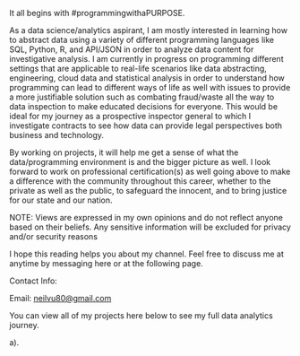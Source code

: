 
It all begins with #programmingwithaPURPOSE.

As a data science/analytics aspirant, I am mostly interested in learning how to abstract data using a variety of different programming languages like SQL, Python, R, and API/JSON in order to analyze data content for investigative analysis. I am currently in progress on programming different settings that are applicable to real-life scenarios like data abstracting, engineering, cloud data and statistical analysis in order to understand how programming can lead to different ways of life as well with issues to provide a more justifiable solution such as combating fraud/waste all the way to data inspection to make educated decisions for everyone. This would be ideal for my journey as a prospective inspector general to which I investigate contracts to see how data can provide legal perspectives both business and technology.

By working on projects, it will help me get a sense of what the data/programming environment is and the bigger picture as well. I look forward to work on professional certification(s) as well going above to make a difference with the community throughout this career, whether to the private as well as the public, to safeguard the innocent, and to bring justice for our state and our nation.

NOTE: Views are expressed in my own opinions and do not reflect anyone based on their beliefs. Any sensitive information will be excluded for privacy and/or security reasons


I hope this reading helps you about my channel. Feel free to discuss me at anytime by messaging here or at the following page. 

Contact Info:

Email: neilvu80@gmail.com


You can view all of my projects here below to see my full data analytics journey.

a). 
